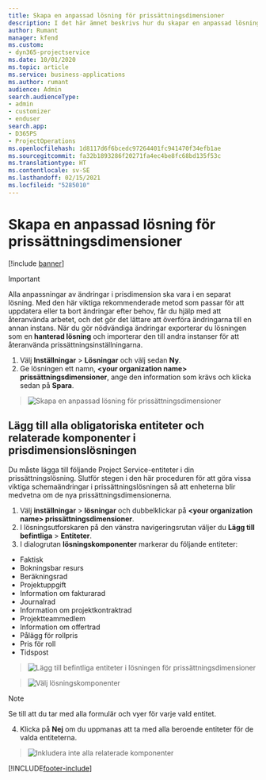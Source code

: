 ```yaml
---
title: Skapa en anpassad lösning för prissättningsdimensioner
description: I det här ämnet beskrivs hur du skapar en anpassad lösning när du skapar anpassade prisdimensioner.
author: Rumant
manager: kfend
ms.custom:
- dyn365-projectservice
ms.date: 10/01/2020
ms.topic: article
ms.service: business-applications
ms.author: rumant
audience: Admin
search.audienceType:
- admin
- customizer
- enduser
search.app:
- D365PS
- ProjectOperations
ms.openlocfilehash: 1d8117d6f6bcedc97264401fc941470f34efb1ae
ms.sourcegitcommit: fa32b1893286f20271fa4ec4be8fc68bd135f53c
ms.translationtype: HT
ms.contentlocale: sv-SE
ms.lasthandoff: 02/15/2021
ms.locfileid: "5285010"
---
```

# <a name="create-custom-solutions-for-pricing-dimensions"></a>Skapa en anpassad lösning för prissättningsdimensioner

[!include [banner](../includes/psa-now-project-operations.md)]

> [!IMPORTANT]
> Alla anpassningar av ändringar i prisdimension ska vara i en separat lösning. Med den här viktiga rekommenderade metod som passar för att uppdatera eller ta bort ändringar efter behov, får du hjälp med att återanvända arbetet, och det gör det lättare att överföra ändringarna till en annan instans. När du gör nödvändiga ändringar exporterar du lösningen som en **hanterad lösning** och importerar den till andra instanser för att återanvända prissättningsinställningarna.

1. Välj **Inställningar** > **Lösningar** och välj sedan **Ny**. 
2. Ge lösningen ett namn, **\<your organization name> prissättningsdimensioner**, ange den information som krävs och klicka sedan på **Spara**.

> ![Skapa en anpassad lösning för prissättningsdimensioner](media/Creation-of-custom-pricing-dimension-solution.PNG)
  
## <a name="add-all-required-entities-and-related-components-to-the-pricing-dimension-solution"></a>Lägg till alla obligatoriska entiteter och relaterade komponenter i prisdimensionslösningen
Du måste lägga till följande Project Service-entiteter i din prissättningslösning. Slutför stegen i den här proceduren för att göra vissa viktiga schemaändringar i prissättningslösningen så att enheterna blir medvetna om de nya prissättningsdimensionerna.

1. Välj **inställningar** > **lösningar** och dubbelklickar på **\<your organization name> prissättningsdimensioner**. 
2. I lösningsutforskaren på den vänstra navigeringsrutan väljer du **Lägg till befintliga** > **Entiteter**.
3. I dialogrutan **lösningskomponenter** markerar du följande entiteter:

- Faktisk
- Bokningsbar resurs
- Beräkningsrad
- Projektuppgift
- Information om fakturarad
- Journalrad
- Information om projektkontraktrad
- Projektteammedlem
- Information om offertrad
- Pålägg för rollpris
- Pris för roll 
- Tidspost 

> ![Lägg till befintliga entiteter i lösningen för prissättningsdimensioner](media/Existing-entities-to-PD-solution.png)

> ![Välj lösningskomponenter](media/Dimension-Components.png)

> [!NOTE]
> Se till att du tar med alla formulär och vyer för varje vald entitet.

4. Klicka på **Nej** om du uppmanas att ta med alla beroende entiteter för de valda entiteterna.

> ![Inkludera inte alla relaterade komponenter](media/Do-not-include-required.png)




[!INCLUDE[footer-include](../includes/footer-banner.md)]